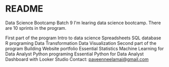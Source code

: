 # README

Data Science Bootcamp Batch 9
I'm learing data science bootcamp. There are 10 sprints in the program.

First part of the program
Intro to data science
Spreadsheets
SQL database
R programing
Data Transformation
Data Visualization
Second part of the program
Building Website portfolio
Essential Statistics
Machine Learning for Data Analyst
Python programing
Essential Python for Data Analyst
Dashboard with Looker Studio
Contact: paveenneelamai@gmail.com
